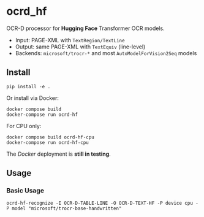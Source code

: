 # ocrd_hf

OCR-D processor for **Hugging Face** Transformer OCR models.

- Input: PAGE-XML with `TextRegion/TextLine`
- Output: same PAGE-XML with `TextEquiv` (line-level)
- Backends: `microsoft/trocr-*` and most `AutoModelForVision2Seq` models

## Install

```commandline
pip install -e .
```

Or install via Docker:
```commandline
docker compose build
docker-compose run ocrd-hf
```
For CPU only:
```commandline
docker compose build ocrd-hf-cpu
docker-compose run ocrd-hf-cpu
```       
The *Docker* deployment is **still in testing**. 
## Usage
### Basic Usage
```
ocrd-hf-recognize -I OCR-D-TABLE-LINE -O OCR-D-TEXT-HF -P device cpu -P model "microsoft/trocr-base-handwritten"
```